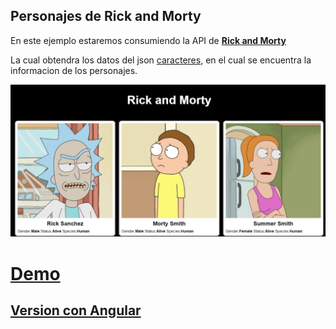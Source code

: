 ## Personajes de Rick and Morty


En este ejemplo estaremos consumiendo la API de **[Rick and Morty](https://rickandmortyapi.com/)**


La cual obtendra los datos del json [caracteres](https://rickandmortyapi.com/api/character), en el cual se encuentra la informacion de los personajes.



<p aling="center">
    <img src="./img/preview.png" alt="">
</p>

#    [Demo](https://rickm0rty.netlify.app/)

##   [Version con Angular](https://angular-api-rickandmorty.netlify.app/)
